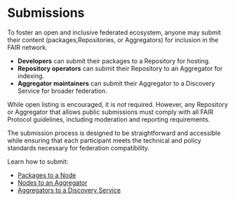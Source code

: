 # Submissions

To foster an open and inclusive federated ecosystem, anyone may submit their content (packages,Repositories, or Aggregators) for inclusion in the FAIR network.

- **Developers** can submit their packages to a Repository for hosting.
- **Repository operators** can submit their Repository to an Aggregator for indexing.
- **Aggregator maintainers** can submit their Aggregator to a Discovery Service for broader federation.

While open listing is encouraged, it is _not_ required. However, any Repository or Aggregator that allows public submissions must comply with all FAIR Protocol guidelines, including moderation and reporting requirements.

The submission process is designed to be straightforward and accessible while ensuring that each participant meets the technical and policy standards necessary for federation compatibility.

Learn how to submit:

- [Packages to a Node](./packages.md)
- [Nodes to an Aggregator](./nodes.md)
- [Aggregators to a Discovery Service](./aggregators.md)
